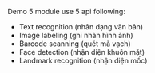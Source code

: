 Demo 5 module use 5 api following:
- Text recognition (nhân dạng văn bản)
- Image labeling (ghi nhãn hình ảnh)
- Barcode scanning (quét mã vạch)
- Face detection (nhận diện khuôn mặt)
- Landmark recognition (nhận diện mốc)